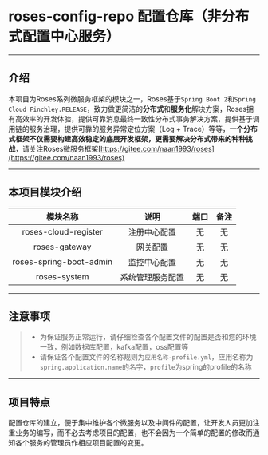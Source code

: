 # roses-config-repo 配置仓库（非分布式配置中心服务）

---
   
## 介绍
本项目为Roses系列微服务框架的模块之一，Roses基于`Spring Boot 2`和`Spring Cloud Finchley.RELEASE`，致力做更简洁的**分布式**和**服务化**解决方案，Roses拥有高效率的开发体验，提供可靠消息最终一致性分布式事务解决方案，提供基于调用链的服务治理，提供可靠的服务异常定位方案（Log + Trace）等等，**一个分布式框架不仅需要构建高效稳定的底层开发框架，更需要解决分布式带来的种种挑战**，请关注Roses微服务框架[https://gitee.com/naan1993/roses](https://gitee.com/naan1993/roses)

---

## 本项目模块介绍

| 模块名称 | 说明 | 端口 | 备注 |
| :---: | :---: | :---: | :---: |
| roses-cloud-register | 注册中心配置 | 无 | 无 |
| roses-gateway | 网关配置 | 无 | 无 |
| roses-spring-boot-admin | 监控中心配置 | 无 | 无 |
| roses-system | 系统管理服务配置 | 无 | 无 |

---

## 注意事项

> * 为保证服务正常运行，请仔细检查各个配置文件的配置是否和您的环境一致，例如数据库配置，kafka配置，oss配置等
> * 请保证各个配置文件的名称规则为`应用名称-profile.yml`，应用名称为`spring.application.name`的名字，`profile`为spring的profile的名称

---

## 项目特点

配置仓库的建立，便于集中维护各个微服务以及中间件的配置，让开发人员更加注重业务的编写，而不必去考虑项目的配置，也不会因为一个简单的配置的修改而通知各个服务的管理员作相应项目配置的变更。